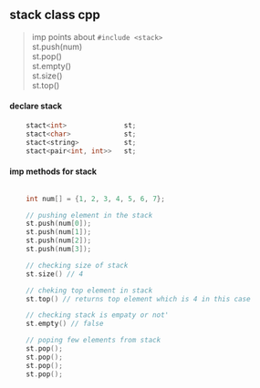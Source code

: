 ## stack class cpp
> imp points about `#include <stack>`  
> st.push(num)  
> st.pop()  
> st.empty()  
> st.size()  
> st.top()  

#### declare stack
```cpp
	stact<int> 				st;
	stact<char> 			st;
	stact<string>			st;
	stact<pair<int, int>>	st;
```

#### imp methods for stack
```cpp

	int num[] = {1, 2, 3, 4, 5, 6, 7};

	// pushing element in the stack
	st.push(num[0]);
	st.push(num[1]);
	st.push(num[2]);
	st.push(num[3]);

	// checking size of stack
	st.size() // 4

	// cheking top element in stack
	st.top() // returns top element which is 4 in this case

	// checking stack is empaty or not'
	st.empty() // false

	// poping few elements from stack
	st.pop();
	st.pop();
	st.pop();
	st.pop();

```